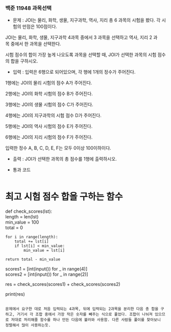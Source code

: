 ### 백준 11948 과목선택

- 문제 : JOI는 물리, 화학, 생물, 지구과학, 역사, 지리 총 6 과목의 시험을 봤다. 각 시험의 만점은 100점이다.

JOI는 물리, 화학, 생물, 지구과학 4과목 중에서 3 과목을 선택하고 역사, 지리 2 과목 중에서 한 과목을 선택한다.

시험 점수의 합이 가장 높게 나오도록 과목을 선택할 때, JOI가 선택한 과목의 시험 점수의 합을 구하시오.

- 입력 : 입력은 6행으로 되어있으며, 각 행에 1개의 정수가 주어진다.

1행에는 JOI의 물리 시험의 점수 A가 주어진다.

2행에는 JOI의 화학 시험의 점수 B가 주어진다.

3행에는 JOI의 생물 시험의 점수 C가 주어진다.

4행에는 JOI의 지구과학의 시험 점수 D가 주어진다.

5행에는 JOI의 역사 시험의 점수 E가 주어진다.

6행에는 JOI의 지리 시험의 점수 F가 주어진다.

입력한 정수 A, B, C, D, E, F는 모두 0이상 100이하이다.

- 출력 : JOI가 선택한 과목의 총 점수를 1행에 출력하시오.

- 통과 코드
	```python
# 최고 시험 점수 합을 구하는 함수  
def check_scores(lst):  
    length = len(lst)  
    min_value = 100  
    total = 0  
  
    for i in range(length):  
        total += lst[i]  
        if lst[i] < min_value:  
            min_value = lst[i]  
  
    return total - min_value  
  
  
scores1 = [int(input()) for _ in range(4)]  
scores2 = [int(input()) for _ in range(2)]  
  
res = check_scores(scores1) + check_scores(scores2)  
  
print(res)
```

문제에서 요구한 대로 처음 입력되는 4과목, 뒤에 입력되는 2과목을 분리한 다음 총 합을 구하고, 거기서 각 조합 중에서 가장 작은 숫자를 빼주는 식으로 풀었다. 조합이 나눠져 있으므로 저대로 처리해줄 함수를 하나 만든 다음에 불러와 사용함. 다른 사람들 풀이를 찾아보니 정렬해서 많이 사용하는듯. 
